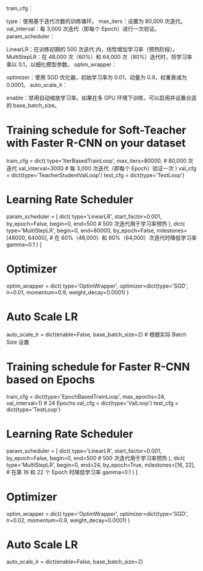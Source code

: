 train_cfg：

type：使用基于迭代次数的训练循环。
max_iters：设置为 80,000 次迭代。
val_interval：每 3,000 次迭代（即每个 Epoch）进行一次验证。
param_scheduler：

LinearLR：在训练初期的 500 次迭代 内，线性增加学习率（预热阶段）。
MultiStepLR：在 48,000 次（60%）和 64,000 次（80%）迭代时，将学习率乘以 0.1，以细化模型参数。
optim_wrapper：

optimizer：使用 SGD 优化器，初始学习率为 0.01，动量为 0.9，权重衰减为 0.0001。
auto_scale_lr：

enable：禁用自动缩放学习率。如果在多 GPU 环境下训练，可以启用并设置合适的 base_batch_size。
# Training schedule for Soft-Teacher with Faster R-CNN on your dataset
train_cfg = dict(
    type='IterBasedTrainLoop',
    max_iters=80000,  # 80,000 次迭代
    val_interval=3000  # 每 3,000 次迭代（即每个 Epoch）验证一次
)
val_cfg = dict(type='TeacherStudentValLoop')
test_cfg = dict(type='TestLoop')

# Learning Rate Scheduler
param_scheduler = [
    dict(
        type='LinearLR',
        start_factor=0.001,
        by_epoch=False,
        begin=0,
        end=500  # 500 次迭代用于学习率预热
    ),
    dict(
        type='MultiStepLR',
        begin=0,
        end=80000,
        by_epoch=False,
        milestones=[48000, 64000],  # 在 60%（48,000）和 80%（64,000）次迭代时降低学习率
        gamma=0.1
    )
]

# Optimizer
optim_wrapper = dict(
    type='OptimWrapper',
    optimizer=dict(type='SGD', lr=0.01, momentum=0.9, weight_decay=0.0001)
)

# Auto Scale LR
auto_scale_lr = dict(enable=False, base_batch_size=2)  # 根据实际 Batch Size 设置
# Training schedule for Faster R-CNN based on Epochs
train_cfg = dict(type='EpochBasedTrainLoop', max_epochs=24, val_interval=1)  # 24 Epochs
val_cfg = dict(type='ValLoop')
test_cfg = dict(type='TestLoop')

# Learning Rate Scheduler
param_scheduler = [
    dict(
        type='LinearLR',
        start_factor=0.001,
        by_epoch=False,
        begin=0,
        end=500  # 500 次迭代用于学习率预热
    ),
    dict(
        type='MultiStepLR',
        begin=0,
        end=24,
        by_epoch=True,
        milestones=[16, 22],  # 在第 16 和 22 个 Epoch 时降低学习率
        gamma=0.1
    )
]

# Optimizer
optim_wrapper = dict(
    type='OptimWrapper',
    optimizer=dict(type='SGD', lr=0.02, momentum=0.9, weight_decay=0.0001)
)

# Auto Scale LR
auto_scale_lr = dict(enable=False, base_batch_size=2)
